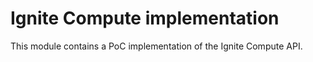 # Ignite Compute implementation 

This module contains a PoC implementation of the Ignite Compute API.

